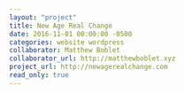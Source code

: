 ```yaml
---
layout: "project"
title: New Age Real Change
date: 2016-11-01 00:00:00 -0500
categories: website wordpress
collaborator: Matthew Boblet
collaborator_url: http://matthewboblet.xyz
project_url: http://newagerealchange.com
read_only: true
---
```

